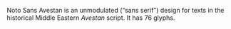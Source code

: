Noto Sans Avestan is an unmodulated (“sans serif”) design for texts in the historical Middle Eastern _Avestan_ script. It has 76 glyphs.